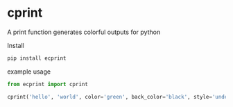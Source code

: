 # cprint
A print function generates colorful outputs for python 

Install
```bash
pip install ecprint
```

example usage
```Python
from ecprint import cprint

cprint('hello', 'world', color='green', back_color='black', style='underline', end='!')
```
